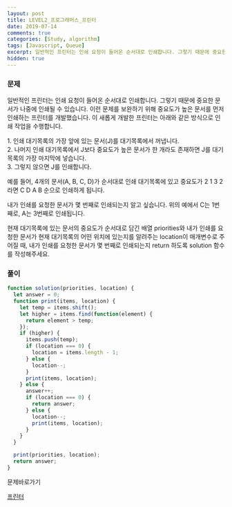 ```yaml
---
layout: post
title: LEVEL2_프로그래머스_프린터
date: 2019-07-14
comments: true
categories: [Study, algorithm]
tags: [Javascript, Queue]
excerpt: 일반적인 프린터는 인쇄 요청이 들어온 순서대로 인쇄합니다. 그렇기 때문에 중요한 문서가 나중에 인쇄될 수 있습니다. 이런 문제를 보완하기 위해 중요도가 높은 문서를 먼저 인쇄하는 프린터를 개발했습니다.
hidden: true
---
```


### 문제

일반적인 프린터는 인쇄 요청이 들어온 순서대로 인쇄합니다. 그렇기 때문에 중요한 문서가 나중에 인쇄될 수 있습니다. 이런 문제를 보완하기 위해 중요도가 높은 문서를 먼저 인쇄하는 프린터를 개발했습니다. 이 새롭게 개발한 프린터는 아래와 같은 방식으로 인쇄 작업을 수행합니다.

<div class='innerBox'>
1. 인쇄 대기목록의 가장 앞에 있는 문서(J)를 대기목록에서 꺼냅니다.<br>
2. 나머지 인쇄 대기목록에서 J보다 중요도가 높은 문서가 한 개라도 존재하면 J를 대기목록의 가장 마지막에 넣습니다.<br>
3. 그렇지 않으면 J를 인쇄합니다.</div>

예를 들어, 4개의 문서(A, B, C, D)가 순서대로 인쇄 대기목록에 있고 중요도가 2 1 3 2 라면 C D A B 순으로 인쇄하게 됩니다.

내가 인쇄를 요청한 문서가 몇 번째로 인쇄되는지 알고 싶습니다. 위의 예에서 C는 1번째로, A는 3번째로 인쇄됩니다.

현재 대기목록에 있는 문서의 중요도가 순서대로 담긴 배열 priorities와 내가 인쇄를 요청한 문서가 현재 대기목록의 어떤 위치에 있는지를 알려주는 location이 매개변수로 주어질 때, 내가 인쇄를 요청한 문서가 몇 번째로 인쇄되는지 return 하도록 solution 함수를 작성해주세요.

### 풀이

```javascript
function solution(priorities, location) {
  let answer = 0;
  function print(items, location) {
    let temp = items.shift();
    let higher = items.find(function(element) {
      return element > temp;
    });
    if (higher) {
      items.push(temp);
      if (location === 0) {
        location = items.length - 1;
      } else {
        location--;
      }
      print(items, location);
    } else {
      answer++;
      if (location === 0) {
        return answer;
      } else {
        location--;
        print(items, location);
      }
    }
  }

  print(priorities, location);
  return answer;
}
```

<span class="reference">문제바로가기</span>

[프린터](https://programmers.co.kr/learn/courses/30/lessons/42587)
